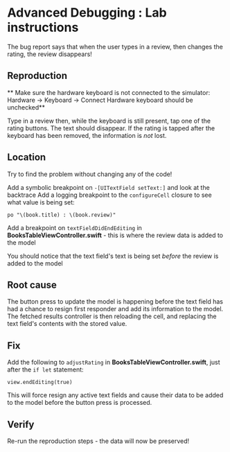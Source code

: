 # Advanced Debugging : Lab instructions

The bug report says that when the user types in a review, then changes the rating, the review disappears!

## Reproduction

** Make sure the hardware keyboard is not connected to the simulator: Hardware -> Keyboard -> Connect Hardware keyboard should be unchecked**

Type in a review then, while the keyboard is still present, tap one of the rating buttons. The text should disappear.
If the rating is tapped after the keyboard has been removed, the information is _not_ lost. 

## Location

Try to find the problem without changing any of the code!

Add a symbolic breakpoint on `-[UITextField setText:]` and look at the backtrace
Add a logging breakpoint to the `configureCell` closure to see what value is being set: 

```
po "\(book.title) : \(book.review)"
```

Add a breakpoint on `textFieldDidEndEditing` in **BooksTableViewController.swift** - this is where the review data is added to the model

You should notice that the text field's text is being set _before_ the review is added to the model

## Root cause

The button press to update the model is happening before the text field has had a chance to resign first responder and add its information to the model. The fetched results controller is then reloading the cell, and replacing the text field's contents with the stored value.

## Fix 

Add the following to `adjustRating` in **BooksTableViewController.swift**, just after the `if let` statement:

```
view.endEditing(true)
```

This will force resign any active text fields and cause their data to be added to the model before the button press is processed.

## Verify

Re-run the reproduction steps - the data will now be preserved! 